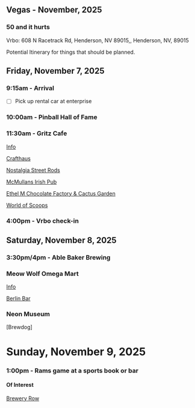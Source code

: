 ## Vegas - November, 2025
### 50 and it hurts

Vrbo: 608 N Racetrack Rd, Henderson, NV 89015,, Henderson, NV, 89015

Potential Itinerary for things that should be planned.

## Friday, November 7, 2025

### 9:15am - Arrival

- [ ] Pick up rental car at enterprise

### 10:00am - Pinball Hall of Fame

### 11:30am - Gritz Cafe

[Info](http://www.gritzcafe.com/)

[Crafthaus](https://www.crafthausbrewery.com/copy-of-arts-district-taproom)

[Nostalgia Street Rods](http://nostalgiastreetrods.com/)

[McMullans Irish Pub](http://www.mcmullansirishpub.com/)

[Ethel M Chocolate Factory & Cactus Garden](https://www.ethelm.com/en-us)

[World of Scoops](http://www.worldofscoopz.com/)

### 4:00pm - Vrbo check-in

## Saturday, November 8, 2025

### 3:30pm/4pm - Able Baker Brewing

### Meow Wolf Omega Mart

[Info](https://meowwolf.com/visit/las-vegas)

[Berlin Bar](https://www.berlinlv.com)

### Neon Museum

[Brewdog]

# Sunday, November 9, 2025

### 1:00pm - Rams game at a sports book or bar

#### Of Interest

[Brewery Row](https://www.lasvegasnevada.gov/News/Blog/Detail/brewery-row)
